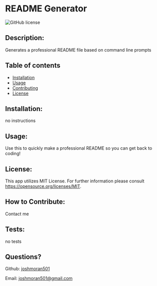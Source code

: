 # README Generator

  ![GitHub license](https://img.shields.io/github/license/joshmoran501/READMEgenerator)
  
## Description:
  
  Generates a professional README file based on command line prompts
  
  ## Table of contents
  
* [Installation](#installation)
* [Usage](#usage)
* [Contributing](#how-to-contribute)
* [License](#license)

## Installation:

  no instructions
  
## Usage:

  Use this to quickly make a professional README so you can get back to coding!
  
## License:

  This app utilizes MIT License. For further information please consult https://opensource.org/licenses/MIT.

  
## How to Contribute:

  Contact me
  
## Tests:

  no tests
  
## Questions?

  Github: [joshmoran501](https://github.com/joshmoran501)

  Email: [joshmoran501@gmail.com](joshmoran501@gmail.com)
  
